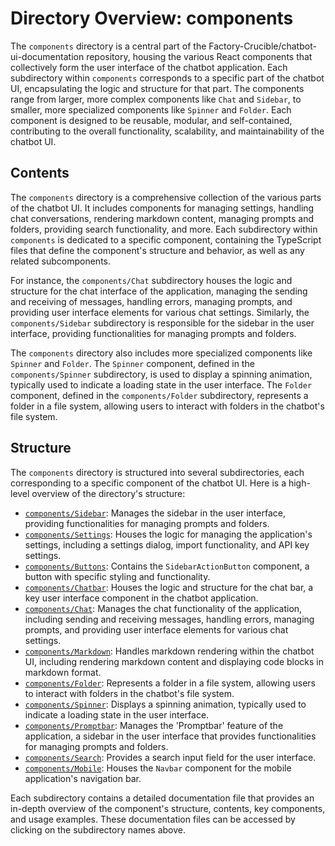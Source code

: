 
# Directory Overview: components

The `components` directory is a central part of the Factory-Crucible/chatbot-ui-documentation repository, housing the various React components that collectively form the user interface of the chatbot application. Each subdirectory within `components` corresponds to a specific part of the chatbot UI, encapsulating the logic and structure for that part. The components range from larger, more complex components like `Chat` and `Sidebar`, to smaller, more specialized components like `Spinner` and `Folder`. Each component is designed to be reusable, modular, and self-contained, contributing to the overall functionality, scalability, and maintainability of the chatbot UI.

## Contents

The `components` directory is a comprehensive collection of the various parts of the chatbot UI. It includes components for managing settings, handling chat conversations, rendering markdown content, managing prompts and folders, providing search functionality, and more. Each subdirectory within `components` is dedicated to a specific component, containing the TypeScript files that define the component's structure and behavior, as well as any related subcomponents.

For instance, the `components/Chat` subdirectory houses the logic and structure for the chat interface of the application, managing the sending and receiving of messages, handling errors, managing prompts, and providing user interface elements for various chat settings. Similarly, the `components/Sidebar` subdirectory is responsible for the sidebar in the user interface, providing functionalities for managing prompts and folders.

The `components` directory also includes more specialized components like `Spinner` and `Folder`. The `Spinner` component, defined in the `components/Spinner` subdirectory, is used to display a spinning animation, typically used to indicate a loading state in the user interface. The `Folder` component, defined in the `components/Folder` subdirectory, represents a folder in a file system, allowing users to interact with folders in the chatbot's file system.

## Structure

The `components` directory is structured into several subdirectories, each corresponding to a specific component of the chatbot UI. Here is a high-level overview of the directory's structure:

- [`components/Sidebar`](Sidebar.md): Manages the sidebar in the user interface, providing functionalities for managing prompts and folders.
- [`components/Settings`](Settings.md): Houses the logic for managing the application's settings, including a settings dialog, import functionality, and API key settings.
- [`components/Buttons`](Buttons.md): Contains the `SidebarActionButton` component, a button with specific styling and functionality.
- [`components/Chatbar`](Chatbar.md): Houses the logic and structure for the chat bar, a key user interface component in the chatbot application.
- [`components/Chat`](Chat.md): Manages the chat functionality of the application, including sending and receiving messages, handling errors, managing prompts, and providing user interface elements for various chat settings.
- [`components/Markdown`](Markdown.md): Handles markdown rendering within the chatbot UI, including rendering markdown content and displaying code blocks in markdown format.
- [`components/Folder`](Folder.md): Represents a folder in a file system, allowing users to interact with folders in the chatbot's file system.
- [`components/Spinner`](Spinner.md): Displays a spinning animation, typically used to indicate a loading state in the user interface.
- [`components/Promptbar`](Promptbar.md): Manages the 'Promptbar' feature of the application, a sidebar in the user interface that provides functionalities for managing prompts and folders.
- [`components/Search`](Search.md): Provides a search input field for the user interface.
- [`components/Mobile`](Mobile.md): Houses the `Navbar` component for the mobile application's navigation bar.

Each subdirectory contains a detailed documentation file that provides an in-depth overview of the component's structure, contents, key components, and usage examples. These documentation files can be accessed by clicking on the subdirectory names above.
